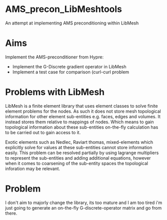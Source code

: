 # AMS_precon_LibMeshtools
An attempt at implementing AMS preconditioning within LibMesh 

# Aims
Implement the AMS-preconditioner from Hypre:
 - Implement the G-Discrete gradient operator in LibMesh
 - Implement a test case for comparison (curl-curl problem


# Problems with LibMesh
LibMesh is a finite element library that uses element classes
to solve finite element problems for the nodes. As such it does not
store mesh topological information for other element sub-entities e.g.
faces, edges and volumes. It instead stores them relative to mappings
of nodes. Which means to gain topological information about these
sub-entities on-the-fly calculation has to be carried out to gain access to
it.


Exotic elements such as Nedlec, Raviart thomas, mixed-elements
which explicitly solve for values at these sub-entities cannot store 
information easily. This problem can be resolved partially 
by using lagrange multipliers to represent the sub-entities and adding
additional equations, however when it comes to coarsening of the sub-entity spaces
the topological inforation may be relevant.

# Problem
I don't aim to majorly change the library, its too mature and I am too tired
i'm just going to generate an on-the-fly G-discrete-operator matrix and go from there.

